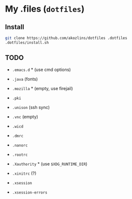 # My .files (`dotfiles`)

## Install

```sh
git clone https://github.com/akozlins/dotfiles .dotfiles
.dotfiles/install.sh
```

## TODO

 - `.emacs.d` * (use cmd options)
 - `.java` (fonts)
 - `.mozilla` * (empty, use firejail)
 - `.pki`
 - `.unison` (ssh sync)
 - `.vnc` (empty)
 - `.wicd`

 - `.dmrc`
 - `.nanorc`
 - `.rootrc`
 - `.Xauthority` * (use `$XDG_RUNTIME_DIR`)
 - `.xinitrc` (?)
 - `.xsession`
 - `.xsession-errors`
